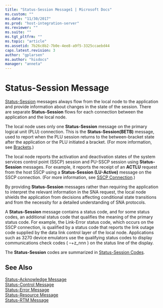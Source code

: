```yaml
---
title: "Status-Session Message1 | Microsoft Docs"
ms.custom: ""
ms.date: "11/30/2017"
ms.prod: "host-integration-server"
ms.reviewer: ""
ms.suite: ""
ms.tgt_pltfrm: ""
ms.topic: "article"
ms.assetid: 7b26c8b2-7b0e-4ee8-a9f5-3325ccaebd44
caps.latest.revision: 3
author: "gplarsen"
ms.author: "hisdocs"
manager: "anneta"
---
```

# Status-Session Message
[Status-Session](./status-session2.md) messages always flow from the local node to the application and provide information about changes in the state of the session. There are separate **Status-Session** flows for each connection between the application and the local node.  
  
 The local node uses only one **Status-Session** message on the primary logical unit (PLU) connection. This is the **Status-Session(BETB)** message, used to report when the PLU session returns to the between-bracket state after the application or the PLU initiated a bracket. (For more information, see [Brackets](../core/brackets1.md).)  
  
 The local node reports the activation and deactivation states of the system services control point (SSCP) session and PU-SSCP session using **Status-Session** messages. For example, it reports the receipt of an **ACTLU** request from the host SSCP using a **Status-Session (LU-Active)** message on the SSCP connection. (For more information, see [SSCP Connection](../core/sscp-connection1.md).)  
  
 By providing **Status-Session** messages rather than requiring the application to interpret the relevant information in the SNA request, the local node shields the application from decisions affecting conditional state transitions and from the necessity for a detailed understanding of SNA protocols.  
  
 A **Status-Session** message contains a status code, and for some status codes, an additional status code that qualifies the meaning of the primary status code. For example, the Link-Error status code, which occurs on the SSCP connection, is qualified by a status code that reports the link outage code supplied by the data link control layer of the local node. Applications such as 3270 device emulators use the qualifying status codes to display communications check codes ( –+z_nnn ) on the status line of the display.  
  
 The **Status-Session** codes are summarized in [Status-Session Codes](../core/status-session-codes1.md).  
  
## See Also  
 [Status-Acknowledge Message](../core/status-acknowledge-message1.md)   
 [Status-Control Message](../core/status-control-message1.md)   
 [Status-Error Message](../core/status-error-message1.md)   
 [Status-Resource Message](../core/status-resource-message1.md)   
 [Status-RTM Message](../core/status-rtm-message1.md)